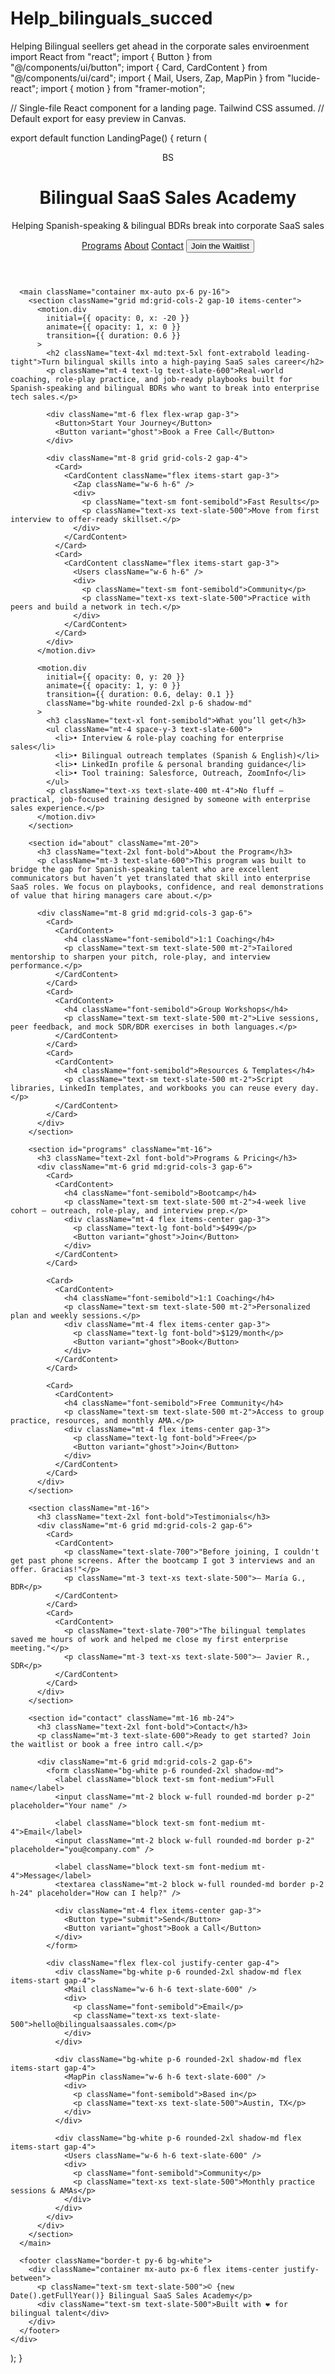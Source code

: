 # Help_bilinguals_succed
Helping Bilingual seellers get ahead in the corporate sales enviroenment 
import React from "react";
import { Button } from "@/components/ui/button";
import { Card, CardContent } from "@/components/ui/card";
import { Mail, Users, Zap, MapPin } from "lucide-react";
import { motion } from "framer-motion";

// Single-file React component for a landing page. Tailwind CSS assumed.
// Default export for easy preview in Canvas.

export default function LandingPage() {
  return (
    <div className="min-h-screen bg-gradient-to-b from-white to-slate-50 text-slate-900">
      <header className="border-b bg-white/60 backdrop-blur sticky top-0 z-30">
        <div className="container mx-auto px-6 py-4 flex items-center justify-between">
          <div className="flex items-center gap-3">
            <div className="w-10 h-10 rounded-full bg-gradient-to-br from-rose-500 to-orange-400 flex items-center justify-center text-white font-bold">BS</div>
            <div>
              <h1 className="text-lg font-semibold">Bilingual SaaS Sales Academy</h1>
              <p className="text-xs text-slate-500">Helping Spanish-speaking & bilingual BDRs break into corporate SaaS sales</p>
            </div>
          </div>
          <nav className="flex items-center gap-3">
            <a href="#programs" className="text-sm hover:underline">Programs</a>
            <a href="#about" className="text-sm hover:underline">About</a>
            <a href="#contact" className="text-sm hover:underline">Contact</a>
            <Button className="ml-4">Join the Waitlist</Button>
          </nav>
        </div>
      </header>

      <main className="container mx-auto px-6 py-16">
        <section className="grid md:grid-cols-2 gap-10 items-center">
          <motion.div
            initial={{ opacity: 0, x: -20 }}
            animate={{ opacity: 1, x: 0 }}
            transition={{ duration: 0.6 }}
          >
            <h2 className="text-4xl md:text-5xl font-extrabold leading-tight">Turn bilingual skills into a high-paying SaaS sales career</h2>
            <p className="mt-4 text-lg text-slate-600">Real-world coaching, role-play practice, and job-ready playbooks built for Spanish-speaking and bilingual BDRs who want to break into enterprise tech sales.</p>

            <div className="mt-6 flex flex-wrap gap-3">
              <Button>Start Your Journey</Button>
              <Button variant="ghost">Book a Free Call</Button>
            </div>

            <div className="mt-8 grid grid-cols-2 gap-4">
              <Card>
                <CardContent className="flex items-start gap-3">
                  <Zap className="w-6 h-6" />
                  <div>
                    <p className="text-sm font-semibold">Fast Results</p>
                    <p className="text-xs text-slate-500">Move from first interview to offer-ready skillset.</p>
                  </div>
                </CardContent>
              </Card>
              <Card>
                <CardContent className="flex items-start gap-3">
                  <Users className="w-6 h-6" />
                  <div>
                    <p className="text-sm font-semibold">Community</p>
                    <p className="text-xs text-slate-500">Practice with peers and build a network in tech.</p>
                  </div>
                </CardContent>
              </Card>
            </div>
          </motion.div>

          <motion.div
            initial={{ opacity: 0, y: 20 }}
            animate={{ opacity: 1, y: 0 }}
            transition={{ duration: 0.6, delay: 0.1 }}
            className="bg-white rounded-2xl p-6 shadow-md"
          >
            <h3 className="text-xl font-semibold">What you’ll get</h3>
            <ul className="mt-4 space-y-3 text-slate-600">
              <li>• Interview & role-play coaching for enterprise sales</li>
              <li>• Bilingual outreach templates (Spanish & English)</li>
              <li>• LinkedIn profile & personal branding guidance</li>
              <li>• Tool training: Salesforce, Outreach, ZoomInfo</li>
            </ul>
            <p className="text-xs text-slate-400 mt-4">No fluff — practical, job-focused training designed by someone with enterprise sales experience.</p>
          </motion.div>
        </section>

        <section id="about" className="mt-20">
          <h3 className="text-2xl font-bold">About the Program</h3>
          <p className="mt-3 text-slate-600">This program was built to bridge the gap for Spanish-speaking talent who are excellent communicators but haven’t yet translated that skill into enterprise SaaS roles. We focus on playbooks, confidence, and real demonstrations of value that hiring managers care about.</p>

          <div className="mt-8 grid md:grid-cols-3 gap-6">
            <Card>
              <CardContent>
                <h4 className="font-semibold">1:1 Coaching</h4>
                <p className="text-sm text-slate-500 mt-2">Tailored mentorship to sharpen your pitch, role-play, and interview performance.</p>
              </CardContent>
            </Card>
            <Card>
              <CardContent>
                <h4 className="font-semibold">Group Workshops</h4>
                <p className="text-sm text-slate-500 mt-2">Live sessions, peer feedback, and mock SDR/BDR exercises in both languages.</p>
              </CardContent>
            </Card>
            <Card>
              <CardContent>
                <h4 className="font-semibold">Resources & Templates</h4>
                <p className="text-sm text-slate-500 mt-2">Script libraries, LinkedIn templates, and workbooks you can reuse every day.</p>
              </CardContent>
            </Card>
          </div>
        </section>

        <section id="programs" className="mt-16">
          <h3 className="text-2xl font-bold">Programs & Pricing</h3>
          <div className="mt-6 grid md:grid-cols-3 gap-6">
            <Card>
              <CardContent>
                <h4 className="font-semibold">Bootcamp</h4>
                <p className="text-sm text-slate-500 mt-2">4-week live cohort — outreach, role-play, and interview prep.</p>
                <div className="mt-4 flex items-center gap-3">
                  <p className="text-lg font-bold">$499</p>
                  <Button variant="ghost">Join</Button>
                </div>
              </CardContent>
            </Card>

            <Card>
              <CardContent>
                <h4 className="font-semibold">1:1 Coaching</h4>
                <p className="text-sm text-slate-500 mt-2">Personalized plan and weekly sessions.</p>
                <div className="mt-4 flex items-center gap-3">
                  <p className="text-lg font-bold">$129/month</p>
                  <Button variant="ghost">Book</Button>
                </div>
              </CardContent>
            </Card>

            <Card>
              <CardContent>
                <h4 className="font-semibold">Free Community</h4>
                <p className="text-sm text-slate-500 mt-2">Access to group practice, resources, and monthly AMA.</p>
                <div className="mt-4 flex items-center gap-3">
                  <p className="text-lg font-bold">Free</p>
                  <Button variant="ghost">Join</Button>
                </div>
              </CardContent>
            </Card>
          </div>
        </section>

        <section className="mt-16">
          <h3 className="text-2xl font-bold">Testimonials</h3>
          <div className="mt-6 grid md:grid-cols-2 gap-6">
            <Card>
              <CardContent>
                <p className="text-slate-700">"Before joining, I couldn't get past phone screens. After the bootcamp I got 3 interviews and an offer. Gracias!"</p>
                <p className="mt-3 text-xs text-slate-500">— María G., BDR</p>
              </CardContent>
            </Card>
            <Card>
              <CardContent>
                <p className="text-slate-700">"The bilingual templates saved me hours of work and helped me close my first enterprise meeting."</p>
                <p className="mt-3 text-xs text-slate-500">— Javier R., SDR</p>
              </CardContent>
            </Card>
          </div>
        </section>

        <section id="contact" className="mt-16 mb-24">
          <h3 className="text-2xl font-bold">Contact</h3>
          <p className="mt-3 text-slate-600">Ready to get started? Join the waitlist or book a free intro call.</p>

          <div className="mt-6 grid md:grid-cols-2 gap-6">
            <form className="bg-white p-6 rounded-2xl shadow-md">
              <label className="block text-sm font-medium">Full name</label>
              <input className="mt-2 block w-full rounded-md border p-2" placeholder="Your name" />

              <label className="block text-sm font-medium mt-4">Email</label>
              <input className="mt-2 block w-full rounded-md border p-2" placeholder="you@company.com" />

              <label className="block text-sm font-medium mt-4">Message</label>
              <textarea className="mt-2 block w-full rounded-md border p-2 h-24" placeholder="How can I help?" />

              <div className="mt-4 flex items-center gap-3">
                <Button type="submit">Send</Button>
                <Button variant="ghost">Book a Call</Button>
              </div>
            </form>

            <div className="flex flex-col justify-center gap-4">
              <div className="bg-white p-6 rounded-2xl shadow-md flex items-start gap-4">
                <Mail className="w-6 h-6 text-slate-600" />
                <div>
                  <p className="font-semibold">Email</p>
                  <p className="text-xs text-slate-500">hello@bilingualsaassales.com</p>
                </div>
              </div>

              <div className="bg-white p-6 rounded-2xl shadow-md flex items-start gap-4">
                <MapPin className="w-6 h-6 text-slate-600" />
                <div>
                  <p className="font-semibold">Based in</p>
                  <p className="text-xs text-slate-500">Austin, TX</p>
                </div>
              </div>

              <div className="bg-white p-6 rounded-2xl shadow-md flex items-start gap-4">
                <Users className="w-6 h-6 text-slate-600" />
                <div>
                  <p className="font-semibold">Community</p>
                  <p className="text-xs text-slate-500">Monthly practice sessions & AMAs</p>
                </div>
              </div>
            </div>
          </div>
        </section>
      </main>

      <footer className="border-t py-6 bg-white">
        <div className="container mx-auto px-6 flex items-center justify-between">
          <p className="text-sm text-slate-500">© {new Date().getFullYear()} Bilingual SaaS Sales Academy</p>
          <div className="text-sm text-slate-500">Built with ❤️ for bilingual talent</div>
        </div>
      </footer>
    </div>
  );
}
